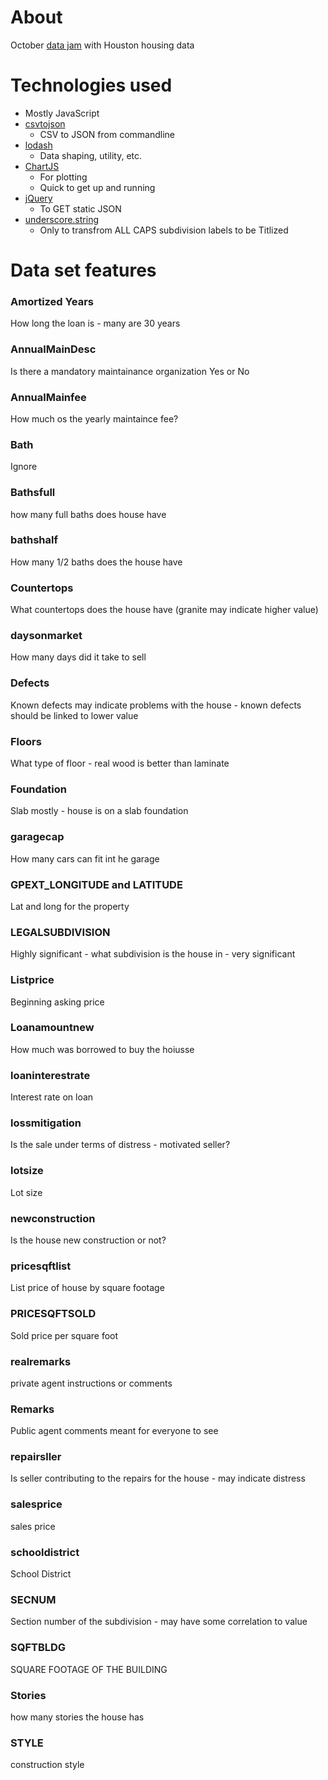 # About

October [data jam](http://www.meetup.com/Houston-Data-Visualization-Meetup/events/226018977/) with Houston housing data

# Technologies used
  * Mostly JavaScript
  * [csvtojson](https://www.npmjs.com/package/csvtojson)
    * CSV to JSON from commandline
  * [lodash](https://lodash.com/docs)
    * Data shaping, utility, etc.
  * [ChartJS](http://www.chartjs.org/docs/#bar-chart)
    * For plotting
    * Quick to get up and running
  * [jQuery](http://api.jquery.com/jquery.getjson/)
    * To GET static JSON
  * [underscore.string](http://epeli.github.io/underscore.string/)
    * Only to transfrom ALL CAPS subdivision labels to be Titlized

# Data set features

### Amortized Years
How long the loan is - many are 30 years

### AnnualMainDesc
Is there a mandatory maintainance organization Yes or No

### AnnualMainfee
How much os the yearly maintaince fee?

### Bath
Ignore

### Bathsfull
how many full baths does house have

### bathshalf
How many 1/2 baths does the house have

### Countertops
What countertops does the house have (granite may indicate higher value)

### daysonmarket
How many days did it take to sell

### Defects
Known defects may indicate problems with the house - known defects should be linked to lower value

### Floors
What type of floor - real wood is better than laminate

### Foundation
Slab mostly - house is on a slab foundation

### garagecap
How many cars can fit int he garage

### GPEXT_LONGITUDE and LATITUDE
Lat and long for the property

### LEGALSUBDIVISION
Highly significant - what subdivision is the house in - very significant

### Listprice
Beginning asking price

### Loanamountnew
How much was borrowed to buy the hoiusse

### loaninterestrate
Interest rate on loan

### lossmitigation
Is the sale under terms of distress - motivated seller?

### lotsize
Lot size

### newconstruction
Is the house new construction or not?

### pricesqftlist
List price of house by square footage

### PRICESQFTSOLD
Sold price per square foot

### realremarks
private agent instructions or comments

### Remarks
Public agent comments meant for everyone to see

### repairsller
Is seller contributing to the repairs for the house - may indicate distress

### salesprice
sales price

### schooldistrict
School District

### SECNUM
Section number of the subdivision - may have some correlation to value

### SQFTBLDG
SQUARE FOOTAGE OF THE BUILDING

### Stories
how many stories the house has

### STYLE
construction style

